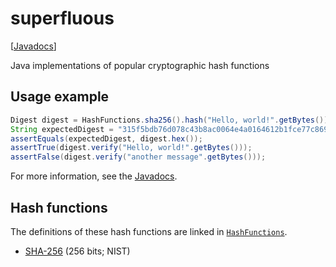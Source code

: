 # superfluous

\[[Javadocs]\]

Java implementations of popular cryptographic hash functions

## Usage example

```java
Digest digest = HashFunctions.sha256().hash("Hello, world!".getBytes());
String expectedDigest = "315f5bdb76d078c43b8ac0064e4a0164612b1fce77c869345bfc94c75894edd3";
assertEquals(expectedDigest, digest.hex());
assertTrue(digest.verify("Hello, world!".getBytes()));
assertFalse(digest.verify("another message".getBytes()));
```

For more information, see the [Javadocs].

## Hash functions

The definitions of these hash functions are linked in [`HashFunctions`].

[`HashFunctions`]: https://benjaminmoran.github.io/superfluous/com/github/benjaminmoran/superfluous/hash/HashFunctions.html

* [SHA-256](src/main/java/com/github/benjaminmoran/superfluous/hash/Sha256Hasher.java) (256 bits;
  NIST)

[Javadocs]: https://benjaminmoran.github.io/superfluous/
